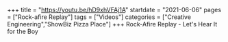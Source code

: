 +++
title = "https://youtu.be/hD9xhVFAj1A"
startdate = "2021-06-06"
pages = ["Rock-afire Replay"]
tags = ["Videos"]
categories = ["Creative Engineering","ShowBiz Pizza Place"]
+++
Rock-Afire Replay - Let's Hear It for the Boy
